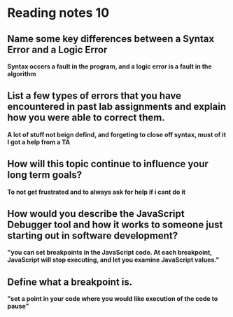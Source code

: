 
# Reading notes 10

## Name some key differences between a Syntax Error and a Logic Error

**Syntax occers a fault in the program, and a logic error is a fault in the algorithm**

## List a few types of errors that you have encountered in past lab assignments and explain how you were able to correct them.

**A lot of stuff not beign defind, and forgeting to close off syntax, must of it I got a help from a TA**

## How will this topic continue to influence your long term goals?
**To not get frustrated and to always ask for help if i cant do it**

## How would you describe the JavaScript Debugger tool and how it works to someone just starting out in software development?
**"you can set breakpoints in the JavaScript code. At each breakpoint, JavaScript will stop executing, and let you examine JavaScript values."**

## Define what a breakpoint is.
**"set a point in your code where you would like execution of the code to pause"**
